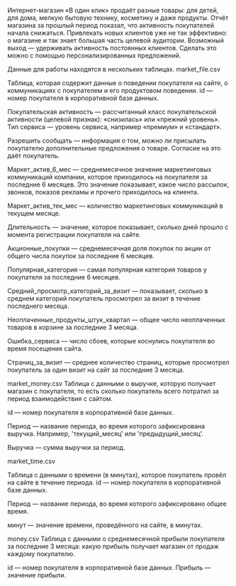 Интернет-магазин «В один клик» продаёт разные товары: для детей, для дома, мелкую бытовую технику, косметику и даже продукты. Отчёт магазина за прошлый период показал, что активность покупателей начала снижаться. Привлекать новых клиентов уже не так эффективно: о магазине и так знает большая часть целевой аудитории. Возможный выход — удерживать активность постоянных клиентов. Сделать это можно с помощью персонализированных предложений.

Данные для работы находятся в нескольких таблицах. market_file.csv

Таблица, которая содержит данные о поведении покупателя на сайте, о коммуникациях с покупателем и его продуктовом поведении. id — номер покупателя в корпоративной базе данных.

Покупательская активность — рассчитанный класс покупательской активности (целевой признак): «снизилась» или «прежний уровень». Тип сервиса — уровень сервиса, например «премиум» и «стандарт».

Разрешить сообщать — информация о том, можно ли присылать покупателю дополнительные предложения о товаре. Согласие на это даёт покупатель.

Маркет_актив_6_мес — среднемесячное значение маркетинговых коммуникаций компании, которое приходилось на покупателя за последние 6 месяцев. Это значение показывает, какое число рассылок, звонков, показов рекламы и прочего приходилось на клиента.

Маркет_актив_тек_мес — количество маркетинговых коммуникаций в текущем месяце.

Длительность — значение, которое показывает, сколько дней прошло с момента регистрации покупателя на сайте.

Акционные_покупки — среднемесячная доля покупок по акции от общего числа покупок за последние 6 месяцев.

Популярная_категория — самая популярная категория товаров у покупателя за последние 6 месяцев.

Средний_просмотр_категорий_за_визит — показывает, сколько в среднем категорий покупатель просмотрел за визит в течение последнего месяца.

Неоплаченные_продукты_штук_квартал — общее число неоплаченных товаров в корзине за последние 3 месяца.

Ошибка_сервиса — число сбоев, которые коснулись покупателя во время посещения сайта.

Страниц_за_визит — среднее количество страниц, которые просмотрел покупатель за один визит на сайт за последние 3 месяца.

market_money.csv Таблица с данными о выручке, которую получает магазин с покупателя, то есть сколько покупатель всего потратил за период взаимодействия с сайтом.

id — номер покупателя в корпоративной базе данных.

Период — название периода, во время которого зафиксирована выручка. Например, 'текущий_месяц' или 'предыдущий_месяц'.

Выручка — сумма выручки за период.

market_time.csv

Таблица с данными о времени (в минутах), которое покупатель провёл на сайте в течение периода. id — номер покупателя в корпоративной базе данных.

Период — название периода, во время которого зафиксировано общее время.

минут — значение времени, проведённого на сайте, в минутах.

money.csv Таблица с данными о среднемесячной прибыли покупателя за последние 3 месяца: какую прибыль получает магазин от продаж каждому покупателю.

id — номер покупателя в корпоративной базе данных. Прибыль — значение прибыли.
